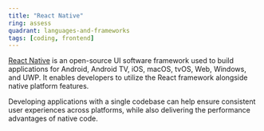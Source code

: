 ```yaml
---
title: "React Native"
ring: assess
quadrant: languages-and-frameworks
tags: [coding, frontend]
---
```


[React Native](https://reactnative.dev/) is an open-source UI software framework used to build applications for Android, Android TV, iOS, macOS, tvOS, Web, Windows, and UWP. It enables developers to utilize the React framework alongside native platform features.

Developing applications with a single codebase can help ensure consistent user experiences across platforms, while also delivering the performance advantages of native code.
